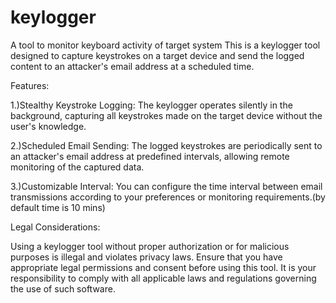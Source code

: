 # keylogger
A tool to monitor keyboard activity of target system
This is a keylogger tool designed to capture keystrokes on a target device and send the logged content to an attacker's email address at a scheduled time. 

Features:

1.)Stealthy Keystroke Logging: The keylogger operates silently in the background, capturing all keystrokes made on the target device without the user's knowledge.

2.)Scheduled Email Sending: The logged keystrokes are periodically sent to an attacker's email address at predefined intervals, allowing remote monitoring of the captured data.

3.)Customizable Interval: You can configure the time interval between email transmissions according to your preferences or monitoring requirements.(by default time is 10 mins)

Legal Considerations:

Using a keylogger tool without proper authorization or for malicious purposes is illegal and violates privacy laws. Ensure that you have appropriate legal permissions and consent before using this tool. It is your responsibility to comply with all applicable laws and regulations governing the use of such software.

